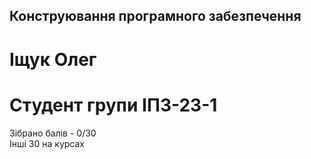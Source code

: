 ## Конструювання програмного забезпечення

# Іщук Олег

# Студент групи ІПЗ-23-1

Зібрано балів - 0/30  
Інші 30 на курсах
